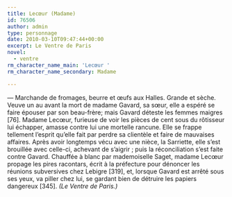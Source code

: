 ```yaml
---
title: Lecœur (Madame)
id: 76506
author: admin
type: personnage
date: 2010-03-10T09:47:44+00:00
excerpt: Le Ventre de Paris
novel:
  - ventre
rm_character_name_main: 'Lecœur '
rm_character_name_secondary: Madame

---
```

— Marchande de fromages, beurre et œufs aux Halles. Grande et sèche. Veuve un au avant la mort de madame Gavard, sa sœur, elle a espéré se faire épouser par son beau-frère; mais Gavard déteste les femmes maigres [76]. Madame Lecœur, furieuse de voir les pièces de cent sous du rôtisseur lui échapper, amasse contre lui une mortelle rancune. Elle se frappe tellement l&rsquo;esprit qu&rsquo;elle fait par perdre sa clientèle et faire de mauvaises affaires. Après avoir longtemps vécu avec une nièce, la Sarriette, elle s&rsquo;est brouillée avec celle-ci, achevant de s&rsquo;aigrir ; puis la réconciliation s&rsquo;est faite contre Gavard. Chauffée à blanc par mademoiselle Saget, madame Lecœur propage les pires racontars, écrit à la préfecture pour dénoncer les réunions subversives chez Lebigre [319], et, lorsque Gavard est arrêté sous ses yeux, va piller chez lui, se gardant bien de détruire les papiers dangereux [345]. _(Le Ventre de Paris.)_